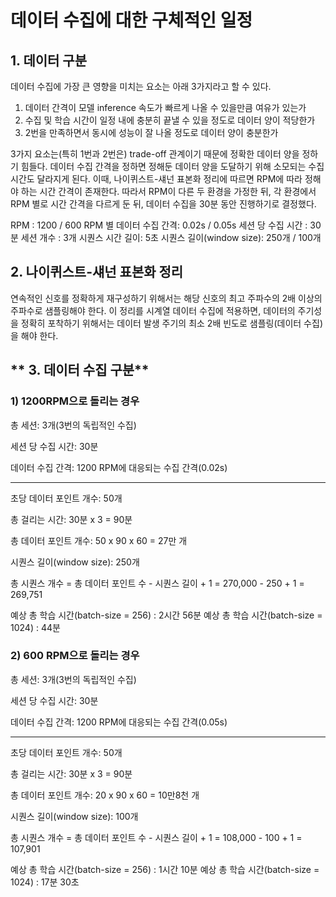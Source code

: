 # 데이터 수집에 대한 구체적인 일정

## **1. 데이터 구분**

데이터 수집에 가장 큰 영향을 미치는 요소는 아래 3가지라고 할 수 있다. 

1) 데이터 간격이 모델 inference 속도가 빠르게 나올 수 있을만큼 여유가 있는가
2) 수집 및 학습 시간이 일정 내에 충분히 끝낼 수 있을 정도로 데이터 양이 적당한가
3) 2번을 만족하면서 동시에 성능이 잘 나올 정도로 데이터 양이 충분한가

3가지 요소는(특히 1번과 2번은) trade-off 관계이기 때문에 정확한 데이터 양을 정하기 힘들다. 
데이터 수집 간격을 정하면 정해둔 데이터 양을 도달하기 위해 소모되는 수집 시간도 달라지게 된다. 
이때, 나이퀴스트-섀넌 표본화 정리에 따르면 RPM에 따라 정해야 하는 시간 간격이 존재한다. 
따라서 RPM이 다른 두 환경을 가정한 뒤, 각 환경에서 RPM 별로 시간 간격을 다르게 둔 뒤, 
데이터 수집을 30분 동안 진행하기로 결정했다. 



RPM : 1200 / 600
RPM 별 데이터 수집 간격: 0.02s / 0.05s
세션 당 수집 시간 : 30분
세션 개수 : 3개
시퀀스 시간 길이: 5초
시퀀스 길이(window size): 250개 / 100개

## **2. 나이퀴스트-섀넌 표본화 정리**

연속적인 신호를 정확하게 재구성하기 위해서는 해당 신호의 최고 주파수의 2배 이상의 주파수로 샘플링해야 한다.
이 정리를 시계열 데이터 수집에 적용하면, 데이터의 주기성을 정확히 포착하기 위해서는 데이터 발생 주기의 최소 2배 빈도로 샘플링(데이터 수집)을 해야 한다.


## ** 3. 데이터 수집 구분**

### 1) 1200RPM으로 돌리는 경우

총 세션: 3개(3번의 독립적인 수집)

세션 당 수집 시간: 30분

데이터 수집 간격: 1200 RPM에 대응되는 수집 간격(0.02s)

---

초당 데이터 포인트 개수: 50개

총 걸리는 시간: 30분 x 3 = 90분

총 데이터 포인트 개수: 50 x 90 x 60 = 27만 개

시퀀스 길이(window size): 250개

총 시퀀스 개수 = 총 데이터 포인트 수 - 시퀀스 길이 + 1
= 270,000 - 250 + 1
= 269,751

예상 총 학습 시간(batch-size = 256) : 2시간 56분
예상 총 학습 시간(batch-size = 1024) : 44분

### 2) 600 RPM으로 돌리는 경우

총 세션: 3개(3번의 독립적인 수집)

세션 당 수집 시간: 30분

데이터 수집 간격: 1200 RPM에 대응되는 수집 간격(0.05s)

---

초당 데이터 포인트 개수: 50개

총 걸리는 시간: 30분 x 3 = 90분

총 데이터 포인트 개수: 20 x 90 x 60 = 10만8천 개

시퀀스 길이(window size): 100개

총 시퀀스 개수 = 총 데이터 포인트 수 - 시퀀스 길이 + 1
= 108,000 - 100 + 1 
= 107,901

예상 총 학습 시간(batch-size = 256) :  1시간 10분
예상 총 학습 시간(batch-size = 1024) : 17분 30초

